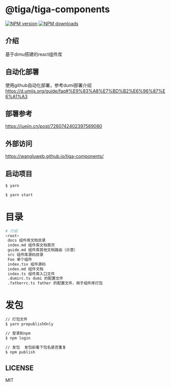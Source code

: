 # @tiga/tiga-components

[![NPM version](https://img.shields.io/npm/v/@tiga/tiga-components.svg?style=flat)](https://npmjs.org/package/@tiga/tiga-components)
[![NPM downloads](http://img.shields.io/npm/dm/@tiga/tiga-components.svg?style=flat)](https://npmjs.org/package/@tiga/tiga-components)


## 介绍
基于dimu搭建的react组件库


## 自动化部署
使用github自动化部署，参考dumi部署介绍
https://d.umijs.org/guide/faq#%E9%83%A8%E7%BD%B2%E6%96%87%E6%A1%A3

## 部署参考
https://juejin.cn/post/7260742402397569080

## 外部访问
https://wangluweb.github.io/tiga-components/

## 启动项目
``` bash
$ yarn

$ yarn start

```
# 目录

```bash
# 介绍
<root>
 docs 组件库文档目录
 index.md 组件库文档首页
 guide.md 组件库其他文档路由（示意）
 src 组件库源码目录
 Foo 单个组件
 index.tsx 组件源码
 index.md 组件文档
 index.ts 组件库入口文件
 .dumirc.ts dumi 的配置文件
 .fatherrc.ts father 的配置文件，用于组件库打包

```

# 发包
```bash
// 打包文件
$ yarn prepublishOnly

// 登录到npm
$ npm login

// 发包  发包前看下包名是否重复
$ npm publish


```


## LICENSE

MIT
